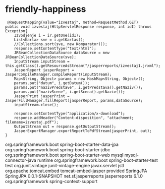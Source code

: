 # friendly-happiness

     @RequestMapping(value="izvestaj", method=RequestMethod.GET)
	public void izvestaj(HttpServletResponse response, int idI) throws Exception{
		Izvodjenje i = ir.getOne(idI);
		List<Karta> sve = i.getKartas();
		//Collections.sort(sve, new Komparator());
		response.setContentType("text/html");
		JRBeanCollectionDataSource dataSource = new JRBeanCollectionDataSource(sve);
		InputStream inputStream = this.getClass().getResourceAsStream("/jasperreports/izvestaj1.jrxml");
		JasperReport jasperReport = JasperCompileManager.compileReport(inputStream);
		Map<String, Object> params = new HashMap<String, Object>();
		params.put("datum", i.getDatum());
		params.put("nazivPredstave", i.getPredstava().getNaziv());
		params.put("nazivScene", i.getScena().getNaziv());
		JasperPrint jasperPrint = JasperFillManager.fillReport(jasperReport, params,dataSource);
		inputStream.close();

		response.setContentType("application/x-download");
		response.addHeader("Content-disposition", "attachment; filename=izvestaj.pdf");
		OutputStream out = response.getOutputStream();
		JasperExportManager.exportReportToPdfStream(jasperPrint, out);
	}
  
  

  
  <dependencies>
		<dependency>
			<groupId>org.springframework.boot</groupId>
			<artifactId>spring-boot-starter-data-jpa</artifactId>
		</dependency>
		<dependency>
			<groupId>org.springframework.boot</groupId>
			<artifactId>spring-boot-starter-jdbc</artifactId>
		</dependency>
		<dependency>
			<groupId>org.springframework.boot</groupId>
			<artifactId>spring-boot-starter-web</artifactId>
		</dependency>
		<dependency>
			<groupId>mysql</groupId>
			<artifactId>mysql-connector-java</artifactId>
			<scope>runtime</scope>
		</dependency>
		<dependency>
			<groupId>org.springframework.boot</groupId>
			<artifactId>spring-boot-starter-test</artifactId>
			<scope>test</scope>
			<exclusions>
				<exclusion>
					<groupId>org.junit.vintage</groupId>
					<artifactId>junit-vintage-engine</artifactId>
				</exclusion>
			</exclusions>
		</dependency>
		<dependency>
			<groupId>javax.servlet</groupId>
			<artifactId>jstl</artifactId>
		</dependency>
		<dependency>
			<groupId>org.apache.tomcat.embed</groupId>
			<artifactId>tomcat-embed-jasper</artifactId>
			<scope>provided</scope>
		</dependency>
		<dependency>
			<groupId>SpringJPA</groupId>
			<artifactId>SpringJPA</artifactId>
			<version>0.0.1-SNAPSHOT</version>
		</dependency>
		<dependency>
			<groupId>net.sf.jasperreports</groupId>
			<artifactId>jasperreports</artifactId>
			<version>6.1.0</version>
		</dependency>
		<dependency>
			<groupId>org.springframework</groupId>
			<artifactId>spring-context-support</artifactId>
		</dependency>
	</dependencies>
